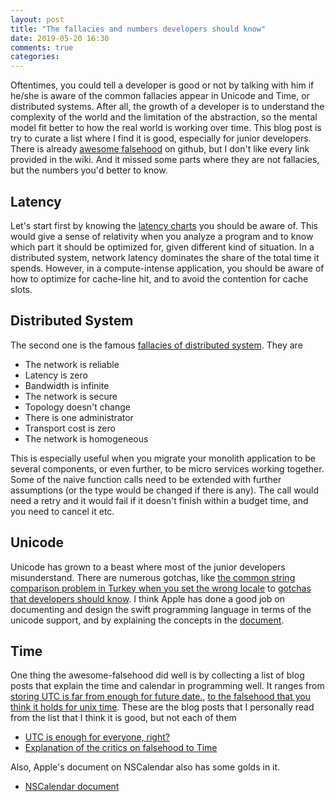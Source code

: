 ```yaml
---
layout: post
title: "The fallacies and numbers developers should know"
date: 2019-05-20 16:30
comments: true
categories: 
---
```

Oftentimes, you could tell a developer is good or not by talking with him if he/she is aware of the common fallacies appear in Unicode and Time, or distributed systems. After all, the growth of a developer is to understand the complexity of the world and the limitation of the abstraction, so the mental model fit better to how the real world is working over time. This blog post is try to curate a list where I find it is good, especially for junior developers. There is already 
[awesome falsehood](https://github.com/kdeldycke/awesome-fAalsehood) on github, but I don't like every link provided in the wiki. And it missed some parts where they are not fallacies, but the numbers you'd better to know.

## Latency
Let's start first by knowing the [latency charts](https://people.eecs.berkeley.edu/~rcs/research/interactive_latency.html) you should be aware of. This would give a sense of relativity when you analyze a program and to know which part it should be optimized for, given different kind of situation. In a distributed system, network latency dominates the share of the total time it spends. However, in a compute-intense application, you should be aware of how to optimize for cache-line hit, and to avoid the contention for cache slots.

## Distributed System 
The second one is the famous [fallacies of distributed system](https://en.wikipedia.org/wiki/Fallacies_of_distributed_computing). They are
* The network is reliable
* Latency is zero
* Bandwidth is infinite
* The network is secure
* Topology doesn't change
* There is one administrator
* Transport cost is zero
* The network is homogeneous

This is especially useful when you migrate your monolith application to be several components, or even further, to be micro services working together. Some of the naive function calls need to be extended with further assumptions (or the type would be changed if there is any). The call would need a retry and it would fail if it doesn't finish within a budget time, and you need to cancel it etc.

## Unicode
Unicode has grown to a beast where most of the junior developers misunderstand. There are numerous gotchas, like [the common string comparison problem in Turkey when you set the wrong locale](https://blog.codinghorror.com/whats-wrong-with-turkey/) to [gotchas that developers should know](https://nukep.github.io/progblog/2015/02/26/some-gotchas-about-unicode-that-every-programmer-should-know.html). I think Apple has done a good job on documenting and design the swift programming language in terms of the unicode support, and by explaining the concepts in the [document](https://docs.swift.org/swift-book/LanguageGuide/StringsAndCharacters.html).

## Time
One thing the awesome-falsehood did well is by collecting a list of blog posts that explain the time and calendar in programming well. It ranges from [storing UTC is far from enough for future date.](https://codeblog.jonskeet.uk/2019/03/27/storing-utc-is-not-a-silver-bullet/), [to the falsehood that you think it holds for unix time](https://alexwlchan.net/2019/05/falsehoods-programmers-believe-about-unix-time/). These are the blog posts that I personally read from the list that I think it is good, but not each of them

* [UTC is enough for everyone, right?](https://zachholman.com/talk/utc-is-enough-for-everyone-right)
* [Explanation of the critics on falsehood to Time](https://gist.github.com/thanatos/eee17100476a336a711e)

Also, Apple's document on NSCalendar also has some golds in it.
* [NSCalendar document](https://developer.apple.com/documentation/foundation/nscalendar)<Paste>
